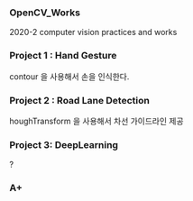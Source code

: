 ### OpenCV_Works
2020-2 computer vision practices and works

### Project 1 : Hand Gesture
   contour 을 사용해서 손을 인식한다. 
### Project 2 : Road Lane Detection 
   houghTransform 을 사용해서 차선 가이드라인 제공
### Project 3: DeepLearning 
   ?
### A+
